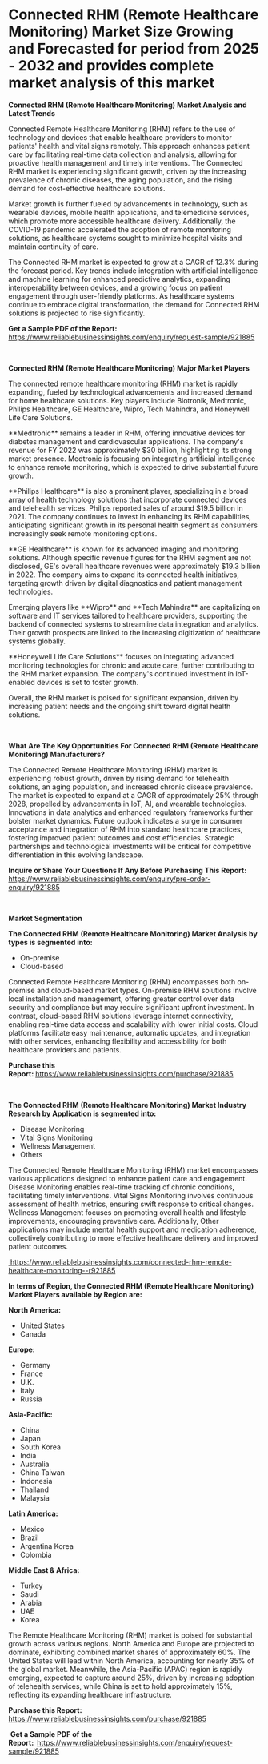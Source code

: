 <p><h1>Connected RHM (Remote Healthcare Monitoring) Market Size Growing and Forecasted for period from 2025 - 2032 and provides complete market analysis of this market</h1></p><p><strong>Connected RHM (Remote Healthcare Monitoring) Market Analysis and Latest Trends</strong></p>
<p><p>Connected Remote Healthcare Monitoring (RHM) refers to the use of technology and devices that enable healthcare providers to monitor patients' health and vital signs remotely. This approach enhances patient care by facilitating real-time data collection and analysis, allowing for proactive health management and timely interventions. The Connected RHM market is experiencing significant growth, driven by the increasing prevalence of chronic diseases, the aging population, and the rising demand for cost-effective healthcare solutions.</p><p>Market growth is further fueled by advancements in technology, such as wearable devices, mobile health applications, and telemedicine services, which promote more accessible healthcare delivery. Additionally, the COVID-19 pandemic accelerated the adoption of remote monitoring solutions, as healthcare systems sought to minimize hospital visits and maintain continuity of care.</p><p>The Connected RHM market is expected to grow at a CAGR of 12.3% during the forecast period. Key trends include integration with artificial intelligence and machine learning for enhanced predictive analytics, expanding interoperability between devices, and a growing focus on patient engagement through user-friendly platforms. As healthcare systems continue to embrace digital transformation, the demand for Connected RHM solutions is projected to rise significantly.</p></p>
<p><strong>Get a Sample PDF of the Report:&nbsp;</strong> <a href="https://www.reliablebusinessinsights.com/enquiry/request-sample/921885?utm_campaign=97&utm_medium=2&utm_source=Github&utm_content=ia&utm_term=13042025&utm_id=connected-rhm-remote-healthcare-monitoring">https://www.reliablebusinessinsights.com/enquiry/request-sample/921885</a></p>
<p>&nbsp;</p>
<p><strong>Connected RHM (Remote Healthcare Monitoring) Major Market Players</strong></p>
<p><p>The connected remote healthcare monitoring (RHM) market is rapidly expanding, fueled by technological advancements and increased demand for home healthcare solutions. Key players include Biotronik, Medtronic, Philips Healthcare, GE Healthcare, Wipro, Tech Mahindra, and Honeywell Life Care Solutions.</p><p>**Medtronic** remains a leader in RHM, offering innovative devices for diabetes management and cardiovascular applications. The company's revenue for FY 2022 was approximately $30 billion, highlighting its strong market presence. Medtronic is focusing on integrating artificial intelligence to enhance remote monitoring, which is expected to drive substantial future growth.</p><p>**Philips Healthcare** is also a prominent player, specializing in a broad array of health technology solutions that incorporate connected devices and telehealth services. Philips reported sales of around $19.5 billion in 2021. The company continues to invest in enhancing its RHM capabilities, anticipating significant growth in its personal health segment as consumers increasingly seek remote monitoring options.</p><p>**GE Healthcare** is known for its advanced imaging and monitoring solutions. Although specific revenue figures for the RHM segment are not disclosed, GE's overall healthcare revenues were approximately $19.3 billion in 2022. The company aims to expand its connected health initiatives, targeting growth driven by digital diagnostics and patient management technologies.</p><p>Emerging players like **Wipro** and **Tech Mahindra** are capitalizing on software and IT services tailored to healthcare providers, supporting the backend of connected systems to streamline data integration and analytics. Their growth prospects are linked to the increasing digitization of healthcare systems globally.</p><p>**Honeywell Life Care Solutions** focuses on integrating advanced monitoring technologies for chronic and acute care, further contributing to the RHM market expansion. The company's continued investment in IoT-enabled devices is set to foster growth.</p><p>Overall, the RHM market is poised for significant expansion, driven by increasing patient needs and the ongoing shift toward digital health solutions.</p></p>
<p>&nbsp;</p>
<p><strong>What Are The Key Opportunities For Connected RHM (Remote Healthcare Monitoring) Manufacturers?</strong></p>
<p><p>The Connected Remote Healthcare Monitoring (RHM) market is experiencing robust growth, driven by rising demand for telehealth solutions, an aging population, and increased chronic disease prevalence. The market is expected to expand at a CAGR of approximately 25% through 2028, propelled by advancements in IoT, AI, and wearable technologies. Innovations in data analytics and enhanced regulatory frameworks further bolster market dynamics. Future outlook indicates a surge in consumer acceptance and integration of RHM into standard healthcare practices, fostering improved patient outcomes and cost efficiencies. Strategic partnerships and technological investments will be critical for competitive differentiation in this evolving landscape.</p></p>
<p><strong>Inquire or Share Your Questions If Any Before Purchasing This Report:</strong> <a href="https://www.reliablebusinessinsights.com/enquiry/pre-order-enquiry/921885?utm_campaign=97&utm_medium=2&utm_source=Github&utm_content=ia&utm_term=13042025&utm_id=connected-rhm-remote-healthcare-monitoring">https://www.reliablebusinessinsights.com/enquiry/pre-order-enquiry/921885</a></p>
<p>&nbsp;</p>
<p><strong>Market Segmentation</strong></p>
<p><strong>The Connected RHM (Remote Healthcare Monitoring) Market Analysis by types is segmented into:</strong></p>
<p><ul><li>On-premise</li><li>Cloud-based</li></ul></p>
<p><p>Connected Remote Healthcare Monitoring (RHM) encompasses both on-premise and cloud-based market types. On-premise RHM solutions involve local installation and management, offering greater control over data security and compliance but may require significant upfront investment. In contrast, cloud-based RHM solutions leverage internet connectivity, enabling real-time data access and scalability with lower initial costs. Cloud platforms facilitate easy maintenance, automatic updates, and integration with other services, enhancing flexibility and accessibility for both healthcare providers and patients.</p></p>
<p><strong>Purchase this Report:&nbsp;</strong><a href="https://www.reliablebusinessinsights.com/purchase/921885?utm_campaign=97&utm_medium=2&utm_source=Github&utm_content=ia&utm_term=13042025&utm_id=connected-rhm-remote-healthcare-monitoring">https://www.reliablebusinessinsights.com/purchase/921885</a></p>
<p>&nbsp;</p>
<p><strong>The Connected RHM (Remote Healthcare Monitoring) Market Industry Research by Application is segmented into:</strong></p>
<p><ul><li>Disease Monitoring</li><li>Vital Signs Monitoring</li><li>Wellness Management</li><li>Others</li></ul></p>
<p><p>The Connected Remote Healthcare Monitoring (RHM) market encompasses various applications designed to enhance patient care and engagement. Disease Monitoring enables real-time tracking of chronic conditions, facilitating timely interventions. Vital Signs Monitoring involves continuous assessment of health metrics, ensuring swift response to critical changes. Wellness Management focuses on promoting overall health and lifestyle improvements, encouraging preventive care. Additionally, Other applications may include mental health support and medication adherence, collectively contributing to more effective healthcare delivery and improved patient outcomes.</p></p>
<p><a href="https://www.reliablebusinessinsights.com/connected-rhm-remote-healthcare-monitoring--r921885?utm_campaign=97&utm_medium=2&utm_source=Github&utm_content=ia&utm_term=13042025&utm_id=connected-rhm-remote-healthcare-monitoring">&nbsp;https://www.reliablebusinessinsights.com/connected-rhm-remote-healthcare-monitoring--r921885</a></p>
<p><strong>In terms of Region, the Connected RHM (Remote Healthcare Monitoring) Market Players available by Region are:</strong></p>
<p>
    <p> <strong> North America: </strong>
        <ul>
            <li>United States</li>
            <li>Canada</li>
        </ul>
        </p> 
    <p> <strong> Europe: </strong>
        <ul>
            <li>Germany</li>
            <li>France</li>
            <li>U.K.</li>
            <li>Italy</li>
            <li>Russia</li>
        </ul>
        </p> 
    <p> <strong> Asia-Pacific: </strong>
        <ul>
            <li>China</li>
            <li>Japan</li>
            <li>South Korea</li>
            <li>India</li>
            <li>Australia</li>
            <li>China Taiwan</li>
            <li>Indonesia</li>
            <li>Thailand</li>
            <li>Malaysia</li>
        </ul>
        </p> 
    <p> <strong> Latin America: </strong>
        <ul>
            <li>Mexico</li>
            <li>Brazil</li>
            <li>Argentina Korea</li>
            <li>Colombia</li>
        </ul>
        </p> 
    <p> <strong> Middle East & Africa: </strong>
        <ul>
            <li>Turkey</li>
            <li>Saudi</li>
            <li>Arabia</li>
            <li>UAE</li>
            <li>Korea</li>
        </ul>
    </p>
    </p>
<p><p>The Remote Healthcare Monitoring (RHM) market is poised for substantial growth across various regions. North America and Europe are projected to dominate, exhibiting combined market shares of approximately 60%. The United States will lead within North America, accounting for nearly 35% of the global market. Meanwhile, the Asia-Pacific (APAC) region is rapidly emerging, expected to capture around 25%, driven by increasing adoption of telehealth services, while China is set to hold approximately 15%, reflecting its expanding healthcare infrastructure.</p></p>
<p><strong>Purchase this Report: </strong><a href="https://www.reliablebusinessinsights.com/purchase/921885?utm_campaign=97&utm_medium=2&utm_source=Github&utm_content=ia&utm_term=13042025&utm_id=connected-rhm-remote-healthcare-monitoring">https://www.reliablebusinessinsights.com/purchase/921885</a></p>
<p>&nbsp;<strong>Get a Sample PDF of the Report:&nbsp;&nbsp;</strong><a href="https://www.reliablebusinessinsights.com/enquiry/request-sample/921885?utm_campaign=97&utm_medium=2&utm_source=Github&utm_content=ia&utm_term=13042025&utm_id=connected-rhm-remote-healthcare-monitoring">https://www.reliablebusinessinsights.com/enquiry/request-sample/921885</a></p>
<p><strong></strong></p>
<p><p></p><p></p><p></p></p>